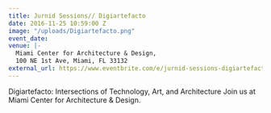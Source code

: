 ```yaml
---
title: Jurnid Sessions// Digiartefacto
date: 2016-11-25 10:59:00 Z
image: "/uploads/Digiartefacto.png"
event_date: 
venue: |-
  Miami Center for Architecture & Design,
  100 NE 1st Ave, Miami, FL 33132
external_url: https://www.eventbrite.com/e/jurnid-sessions-digiartefacto-tickets-26914911224
---
```


Digiartefacto: Intersections of Technology, Art, and Architecture
Join us at Miami Center for Architecture & Design.